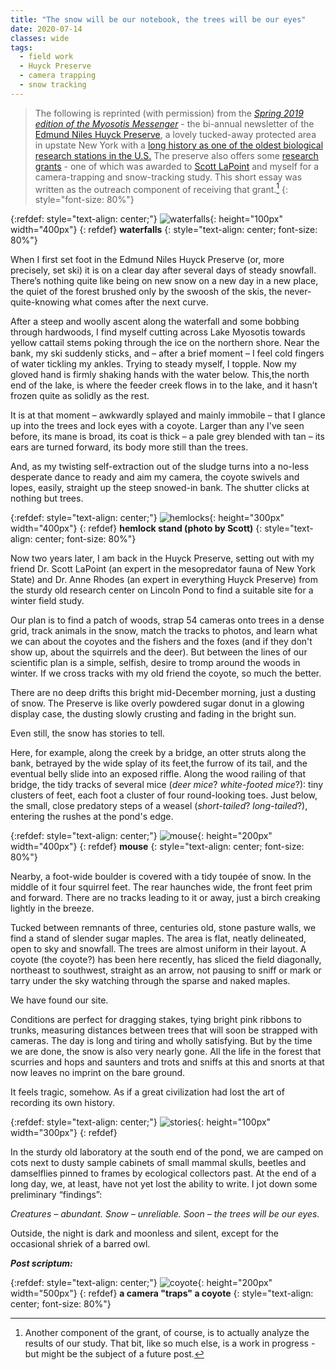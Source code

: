 ```yaml
---
title: "The snow will be our notebook, the trees will be our eyes"
date: 2020-07-14
classes: wide
tags:
  - field work
  - Huyck Preserve
  - camera trapping
  - snow tracking
---
```



>   The following is reprinted (with permission) from the [*Spring 2019 edition of the Myosotis Messenger*](https://www.huyckpreserve.org/uploads/2/4/5/6/24560510/spring_newsletter_2019.pdf) - the bi-annual newsletter of the [Edmund Niles Huyck Preserve](https://www.huyckpreserve.org/), a lovely tucked-away protected area in upstate New York with a [long history as one of the oldest biological research stations in the U.S.](https://www.huyckpreserve.org/our-history.html) The preserve also offers some [research grants](https://www.huyckpreserve.org/huyck-research-grants.html) - one of which was awarded to [Scott LaPoint](https://scottlapoint.weebly.com/) and myself for a camera-trapping and snow-tracking study. This short essay was written as the outreach component of receiving that grant.[^1] 
{: style="font-size: 80%"}

[^1]: Another component of the grant, of course, is to actually analyze the results of our study. That bit, like so much else, is a work in progress - but might be the subject of a future post.  

{:refdef: style="text-align: center;"}
![waterfalls](../../assets/post03/waterfall.jpg){: height="100px" width="400px"}
{: refdef}
**waterfalls**
{: style="text-align: center; font-size: 80%"}


When I first set foot in the Edmund Niles Huyck Preserve (or, more precisely, set ski) it is on a clear day after several days of steady snowfall.  There’s nothing quite like being on new snow on a new day in a new place, the quiet of the forest brushed only by the swoosh of the skis, the never-quite-knowing what comes after the next curve. 

After a steep and woolly ascent along the waterfall and some bobbing through hardwoods, I find myself cutting across Lake Myosotis towards yellow cattail stems poking through the ice on the northern shore. Near the bank, my ski suddenly sticks, and – after a brief moment – I feel cold fingers of water tickling my ankles. Trying to steady myself, I topple.  Now my gloved hand is firmly shaking hands with the water below. This,the north end of the lake, is where the feeder creek flows in to the lake, and it hasn’t frozen quite as solidly as the rest.

It is at that moment – awkwardly splayed and mainly immobile – that I glance up into the trees and lock eyes with a coyote.  Larger than any I've seen before, its mane is broad, its coat is thick – a pale grey blended with tan – its ears are turned forward, its body more still than the trees. 

And, as my twisting self-extraction out of the sludge turns into a no-less desperate dance to ready and aim my camera, the coyote swivels and lopes, easily, straight up the steep snowed-in bank. The shutter clicks at nothing but trees.

{:refdef: style="text-align: center;"}
![hemlocks](../../assets/post03/hemlocks_in_snow_by_scott.jpg){: height="300px" width="400px"}
{: refdef}
**hemlock stand (photo by Scott)**
{: style="text-align: center; font-size: 80%"}

Now two years later, I am back in the Huyck Preserve, setting out with my friend Dr. Scott LaPoint (an expert in the mesopredator fauna of New York State) and Dr. Anne Rhodes (an expert in everything Huyck Preserve) from the sturdy old research center on Lincoln Pond to find a suitable site for a winter field study.

Our plan is to find a patch of woods, strap 54 cameras onto trees in a dense grid, track animals in the snow, match the tracks to photos, and learn what we can about the coyotes and the fishers and the foxes (and if they don't show up, about the squirrels and the deer). But between the lines of our scientific plan is a simple, selfish, desire to tromp around the woods in winter. If we cross tracks with my old friend the coyote, so much the better. 

There are no deep drifts this bright mid-December morning, just a dusting of snow. The Preserve is like overly powdered sugar donut in a glowing display case, the dusting slowly crusting and fading in the bright sun.

Even still, the snow has stories to tell.

Here, for example, along the creek by a bridge, an otter struts along the bank, betrayed by the wide splay of its feet,the furrow of its tail, and the eventual belly slide into an exposed riffle.  Along the wood railing of that bridge, the tidy tracks of several mice (*deer mice*? *white-footed mice*?): tiny clusters of feet, each foot a cluster of four round-looking toes.  Just below, the small, close predatory steps of a weasel (*short-tailed*? *long-tailed*?), entering the rushes at the pond's edge.  

{:refdef: style="text-align: center;"}
![mouse](../../assets/post03/mouse.jpg){: height="200px" width="400px"}
{: refdef}
**mouse**
{: style="text-align: center; font-size: 80%"}

Nearby, a foot-wide boulder is covered with a tidy toupée of snow. In the middle of it four squirrel feet. The rear haunches wide, the front feet prim and forward. There are no tracks leading to it or away, just a birch creaking lightly in the breeze.  

Tucked between remnants of three, centuries old, stone pasture walls, we find a stand of slender sugar maples. The area is flat, neatly delineated, open to sky and snowfall. The trees are almost uniform in their layout. A coyote (the coyote?) has been here recently, has sliced the field diagonally, northeast to southwest, straight as an arrow, not pausing to sniff or mark or tarry under the sky watching through the sparse and naked maples.

We have found our site.

Conditions are perfect for dragging stakes, tying bright pink ribbons to trunks, measuring distances between trees that will soon be strapped with cameras. The day is long and tiring and wholly satisfying. But by the time we are done, the snow is also very nearly gone. All the life in the forest that scurries and hops and saunters and trots and sniffs at this and snorts at that now leaves no imprint on the bare ground.

It feels tragic, somehow. As if a great civilization had lost the art of recording its own history.


{:refdef: style="text-align: center;"}
![stories](../../assets/post03/stories_in_the_snow.jpg){: height="100px" width="300px"}
{: refdef}


In the sturdy old laboratory at the south end of the pond, we are camped on cots next to dusty sample cabinets of small mammal skulls, beetles and damselflies pinned to frames by ecological collectors past. At the end of a long day, we, at least, have not yet lost the ability to write. I jot down some preliminary “findings”:  

*Creatures – abundant. Snow – unreliable. Soon – the trees will be our eyes.*

Outside, the night is dark and moonless and silent, except for the occasional shriek of a barred owl.




***Post scriptum:***

{:refdef: style="text-align: center;"}
![coyote](../../assets/post03/coyote.jpg){: height="200px" width="500px"}
{: refdef}
**a camera "traps" a coyote**
{: style="text-align: center; font-size: 80%"}

